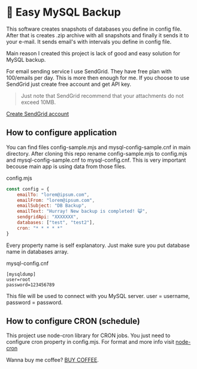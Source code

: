 # 💽 Easy MySQL Backup

This software creates snapshots of databases you define in config file. After that is creates .zip archive with all snapshots and finally it sends it to your e-mail.
It sends email's with intervals you define in config file.

Main reason I created this project is lack of good and easy solution for MySQL backup. 

For email sending service I use SendGrid. They have free plan with 100/emails per day. This is more then enough for me. If you choose to use SendGrid just create free account and get API key.
> Just note that SendGrid recommend that your attachments do not exceed 10MB.

[Create SendGrid account](https://signup.sendgrid.com/)

## How to configure application

You can find files config-sample.mjs and mysql-config-sample.cnf in main directory. After cloning this repo rename config-sample.mjs to config.mjs and mysql-config-sample.cnf to mysql-config.cnf. This is very important becouse main app is using data from those files.

config.mjs
```javascript
const config = {
    emailTo: "lorem@ipsum.com",
    emailFrom: "lorem@ipsum.com",
    emailSubject: "DB Backup",
    emailText: "Hurray! New backup is completed! 😺",
    sendgridApi: "XXXXXXX",
    databases: ["test", "test2"],
    cron: "* * * * *"
}
```
Every property name is self explanatory. Just make sure you put database name in databases array.

mysql-config.cnf
```
[mysqldump]
user=root
password=123456789
```
This file will be used to connect with you MySQL server. user = username, password = password.

## How to configure CRON (schedule)

This project use node-cron library for CRON jobs. You just need to configure cron property in config.mjs. For format and more info visit [node-cron](https://github.com/node-cron/node-cron)

Wanna buy me coffee? [BUY COFFEE](https://www.buymeacoffee.com/tariky).